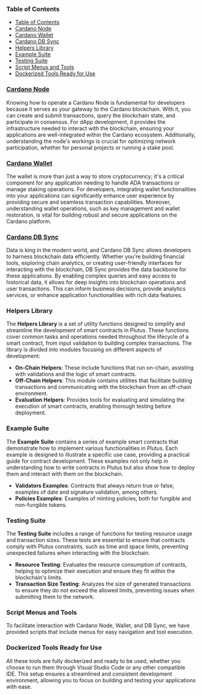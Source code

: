 ### Table of Contents
- [Table of Contents](#table-of-contents)
- [Cardano Node](#cardano-node)
- [Cardano Wallet](#cardano-wallet)
- [Cardano DB Sync](#cardano-db-sync)
- [Helpers Library](#helpers-library)
- [Example Suite](#example-suite)
- [Testing Suite](#testing-suite)
- [Script Menus and Tools](#script-menus-and-tools)
- [Dockerized Tools Ready for Use](#dockerized-tools-ready-for-use)

### [Cardano Node](https://github.com/intersectmbo/cardano-node/)

Knowing how to operate a Cardano Node is fundamental for developers because it serves as your gateway to the Cardano blockchain. With it, you can create and submit transactions, query the blockchain state, and participate in consensus. For dApp development, it provides the infrastructure needed to interact with the blockchain, ensuring your applications are well-integrated within the Cardano ecosystem. Additionally, understanding the node's workings is crucial for optimizing network participation, whether for personal projects or running a stake pool.

### [Cardano Wallet](https://github.com/cardano-foundation/cardano-wallet/releases)

The wallet is more than just a way to store cryptocurrency; it's a critical component for any application needing to handle ADA transactions or manage staking operations. For developers, integrating wallet functionalities into your applications can significantly enhance user experience by providing secure and seamless transaction capabilities. Moreover, understanding wallet operations, such as key management and wallet restoration, is vital for building robust and secure applications on the Cardano platform.

### [Cardano DB Sync](https://github.com/intersectmbo/cardano-db-sync/pkgs/container/cardano-db-sync)

Data is king in the modern world, and Cardano DB Sync allows developers to harness blockchain data efficiently. Whether you're building financial tools, exploring chain analytics, or creating user-friendly interfaces for interacting with the blockchain, DB Sync provides the data backbone for these applications. By enabling complex queries and easy access to historical data, it allows for deep insights into blockchain operations and user transactions. This can inform business decisions, provide analytics services, or enhance application functionalities with rich data features.

### Helpers Library

The **Helpers Library** is a set of utility functions designed to simplify and streamline the development of smart contracts in Plutus. These functions cover common tasks and operations needed throughout the lifecycle of a smart contract, from input validation to building complex transactions. The library is divided into modules focusing on different aspects of development:

- **On-Chain Helpers**: These include functions that run on-chain, assisting with validations and the logic of smart contracts.
- **Off-Chain Helpers**: This module contains utilities that facilitate building transactions and communicating with the blockchain from an off-chain environment.
- **Evaluation Helpers**: Provides tools for evaluating and simulating the execution of smart contracts, enabling thorough testing before deployment.

### Example Suite

The **Example Suite** contains a series of example smart contracts that demonstrate how to implement various functionalities in Plutus. Each example is designed to illustrate a specific use case, providing a practical guide for contract development. These examples not only help in understanding how to write contracts in Plutus but also show how to deploy them and interact with them on the blockchain.

- **Validators Examples**: Contracts that always return true or false, examples of date and signature validation, among others.
- **Policies Examples**: Examples of minting policies, both for fungible and non-fungible tokens.

### Testing Suite

The **Testing Suite** includes a range of functions for testing resource usage and transaction sizes. These tests are essential to ensure that contracts comply with Plutus constraints, such as time and space limits, preventing unexpected failures when interacting with the blockchain.

- **Resource Testing**: Evaluates the resource consumption of contracts, helping to optimize their execution and ensure they fit within the blockchain's limits.
- **Transaction Size Testing**: Analyzes the size of generated transactions to ensure they do not exceed the allowed limits, preventing issues when submitting them to the network.

### Script Menus and Tools

To facilitate interaction with Cardano Node, Wallet, and DB Sync, we have provided scripts that include menus for easy navigation and tool execution. 

### Dockerized Tools Ready for Use

All these tools are fully dockerized and ready to be used, whether you choose to run them through Visual Studio Code or any other compatible IDE. This setup ensures a streamlined and consistent development environment, allowing you to focus on building and testing your applications with ease.

